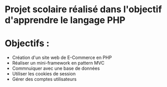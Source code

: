# Projet scolaire réalisé dans l'objectif d'apprendre le langage PHP
# Objectifs :
 - Création d'un site web de E-Commerce en PHP 
 - Réaliser un mini-framework en pattern MVC
 - Commnuiquer avec une base de données
 - Utiliser les cookies de session
 - Gérer des comptes utilisateurs 
